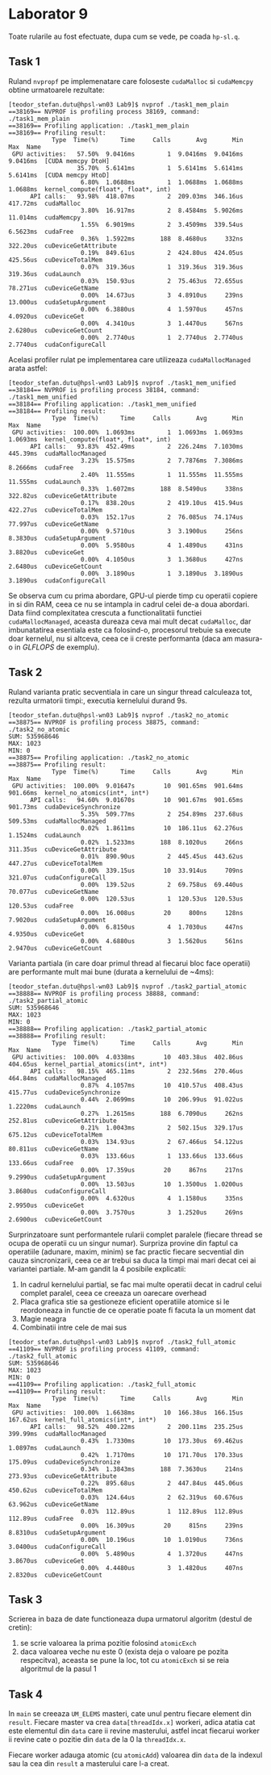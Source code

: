 # Laborator 9
Toate rularile au fost efectuate, dupa cum se vede, pe coada `hp-sl.q`.

## Task 1
Ruland `nvpropf` pe implemenatare care foloseste `cudaMalloc` si `cudaMemcpy`
obtine urmatoarele rezultate:
```
[teodor_stefan.dutu@hpsl-wn03 Lab9]$ nvprof ./task1_mem_plain 
==38169== NVPROF is profiling process 38169, command: ./task1_mem_plain
==38169== Profiling application: ./task1_mem_plain
==38169== Profiling result:
            Type  Time(%)      Time     Calls       Avg       Min       Max  Name
 GPU activities:   57.50%  9.0416ms         1  9.0416ms  9.0416ms  9.0416ms  [CUDA memcpy DtoH]
                   35.70%  5.6141ms         1  5.6141ms  5.6141ms  5.6141ms  [CUDA memcpy HtoD]
                    6.80%  1.0688ms         1  1.0688ms  1.0688ms  1.0688ms  kernel_compute(float*, float*, int)
      API calls:   93.98%  418.07ms         2  209.03ms  346.16us  417.72ms  cudaMalloc
                    3.80%  16.917ms         2  8.4584ms  5.9026ms  11.014ms  cudaMemcpy
                    1.55%  6.9019ms         2  3.4509ms  339.54us  6.5623ms  cudaFree
                    0.36%  1.5922ms       188  8.4680us     332ns  322.20us  cuDeviceGetAttribute
                    0.19%  849.61us         2  424.80us  424.05us  425.56us  cuDeviceTotalMem
                    0.07%  319.36us         1  319.36us  319.36us  319.36us  cudaLaunch
                    0.03%  150.93us         2  75.463us  72.655us  78.271us  cuDeviceGetName
                    0.00%  14.673us         3  4.8910us     239ns  13.000us  cudaSetupArgument
                    0.00%  6.3880us         4  1.5970us     457ns  4.0920us  cuDeviceGet
                    0.00%  4.3410us         3  1.4470us     567ns  2.6280us  cuDeviceGetCount
                    0.00%  2.7740us         1  2.7740us  2.7740us  2.7740us  cudaConfigureCall
```

Acelasi profiler rulat pe implementarea care utilizeaza `cudaMallocManaged`
arata astfel:
```
[teodor_stefan.dutu@hpsl-wn03 Lab9]$ nvprof ./task1_mem_unified 
==38184== NVPROF is profiling process 38184, command: ./task1_mem_unified
==38184== Profiling application: ./task1_mem_unified
==38184== Profiling result:
            Type  Time(%)      Time     Calls       Avg       Min       Max  Name
 GPU activities:  100.00%  1.0693ms         1  1.0693ms  1.0693ms  1.0693ms  kernel_compute(float*, float*, int)
      API calls:   93.83%  452.49ms         2  226.24ms  7.1030ms  445.39ms  cudaMallocManaged
                    3.23%  15.575ms         2  7.7876ms  7.3086ms  8.2666ms  cudaFree
                    2.40%  11.555ms         1  11.555ms  11.555ms  11.555ms  cudaLaunch
                    0.33%  1.6072ms       188  8.5490us     338ns  322.82us  cuDeviceGetAttribute
                    0.17%  838.20us         2  419.10us  415.94us  422.27us  cuDeviceTotalMem
                    0.03%  152.17us         2  76.085us  74.174us  77.997us  cuDeviceGetName
                    0.00%  9.5710us         3  3.1900us     256ns  8.3830us  cudaSetupArgument
                    0.00%  5.9580us         4  1.4890us     431ns  3.8820us  cuDeviceGet
                    0.00%  4.1050us         3  1.3680us     427ns  2.6480us  cuDeviceGetCount
                    0.00%  3.1890us         1  3.1890us  3.1890us  3.1890us  cudaConfigureCall
```

Se observa cum cu prima abordare, GPU-ul pierde timp cu operatii copiere in si
din RAM, ceea ce nu se intampla in cadrul celei de-a doua abordari. Data fiind
complexitatea crescuta a functionalitatii functiei `cudaMallocManaged`,
aceasta dureaza ceva mai mult decat `cudaMalloc`, dar imbunatatirea esentiala
este ca folosind-o, procesorul trebuie sa execute doar kernelul, nu si altceva,
ceea ce ii creste performanta (daca am masura-o in _GLFLOPS_ de exemplu).

## Task 2
Ruland varianta pratic secventiala in care un singur thread calculeaza tot,
rezulta urmatorii timpi:, executia kernelului durand 9s.
```
[teodor_stefan.dutu@hpsl-wn03 Lab9]$ nvprof ./task2_no_atomic
==38875== NVPROF is profiling process 38875, command: ./task2_no_atomic
SUM: 535968646
MAX: 1023
MIN: 0
==38875== Profiling application: ./task2_no_atomic
==38875== Profiling result:
            Type  Time(%)      Time     Calls       Avg       Min       Max  Name
 GPU activities:  100.00%  9.01647s        10  901.65ms  901.64ms  901.66ms  kernel_no_atomics(int*, int*)
      API calls:   94.60%  9.01670s        10  901.67ms  901.65ms  901.73ms  cudaDeviceSynchronize
                    5.35%  509.77ms         2  254.89ms  237.68us  509.53ms  cudaMallocManaged
                    0.02%  1.8611ms        10  186.11us  62.276us  1.1524ms  cudaLaunch
                    0.02%  1.5233ms       188  8.1020us     266ns  311.35us  cuDeviceGetAttribute
                    0.01%  890.90us         2  445.45us  443.62us  447.27us  cuDeviceTotalMem
                    0.00%  339.15us        10  33.914us     709ns  321.07us  cudaConfigureCall
                    0.00%  139.52us         2  69.758us  69.440us  70.077us  cuDeviceGetName
                    0.00%  120.53us         1  120.53us  120.53us  120.53us  cudaFree
                    0.00%  16.008us        20     800ns     128ns  7.9020us  cudaSetupArgument
                    0.00%  6.8150us         4  1.7030us     447ns  4.9350us  cuDeviceGet
                    0.00%  4.6880us         3  1.5620us     561ns  2.9470us  cuDeviceGetCount
```

Varianta partiala (in care doar primul thread al fiecarui bloc face operatii)
are performante mult mai bune (durata a kernelului de ~4ms):
```
[teodor_stefan.dutu@hpsl-wn03 Lab9]$ nvprof ./task2_partial_atomic 
==38888== NVPROF is profiling process 38888, command: ./task2_partial_atomic
SUM: 535968646
MAX: 1023
MIN: 0
==38888== Profiling application: ./task2_partial_atomic
==38888== Profiling result:
            Type  Time(%)      Time     Calls       Avg       Min       Max  Name
 GPU activities:  100.00%  4.0338ms        10  403.38us  402.86us  404.65us  kernel_partial_atomics(int*, int*)
      API calls:   98.15%  465.11ms         2  232.56ms  270.46us  464.84ms  cudaMallocManaged
                    0.87%  4.1057ms        10  410.57us  408.43us  415.77us  cudaDeviceSynchronize
                    0.44%  2.0699ms        10  206.99us  91.022us  1.2220ms  cudaLaunch
                    0.27%  1.2615ms       188  6.7090us     262ns  252.81us  cuDeviceGetAttribute
                    0.21%  1.0043ms         2  502.15us  329.17us  675.12us  cuDeviceTotalMem
                    0.03%  134.93us         2  67.466us  54.122us  80.811us  cuDeviceGetName
                    0.03%  133.66us         1  133.66us  133.66us  133.66us  cudaFree
                    0.00%  17.359us        20     867ns     217ns  9.2990us  cudaSetupArgument
                    0.00%  13.503us        10  1.3500us  1.0200us  3.8680us  cudaConfigureCall
                    0.00%  4.6320us         4  1.1580us     335ns  2.9950us  cuDeviceGet
                    0.00%  3.7570us         3  1.2520us     269ns  2.6900us  cuDeviceGetCount
```
Surprinzatoare sunt performantele rularii complet paralele (fiecare thread se
ocupa de operatii cu un singur numar). Surpriza provine din faptul ca operatiile
(adunare, maxim, minim) se fac practic fiecare secvential din cauza
sincronizarii, ceea ce ar trebui sa duca la timpi mai mari decat cei ai
variantei partiale. M-am gandit la 4 posibile explicatii:
1. In cadrul kernelului partial, se fac mai multe operatii decat in cadrul celui
complet paralel, ceea ce creeaza un oarecare overhead
2. Placa grafica stie sa gestioneze eficient operatiile atomice si le
reordoneaza in functie de ce operatie poate fi facuta la un moment dat
3. Magie neagra
4. Combinatii intre cele de mai sus
```
[teodor_stefan.dutu@hpsl-wn03 Lab9]$ nvprof ./task2_full_atomic 
==41109== NVPROF is profiling process 41109, command: ./task2_full_atomic
SUM: 535968646
MAX: 1023
MIN: 0
==41109== Profiling application: ./task2_full_atomic
==41109== Profiling result:
            Type  Time(%)      Time     Calls       Avg       Min       Max  Name
 GPU activities:  100.00%  1.6638ms        10  166.38us  166.15us  167.62us  kernel_full_atomics(int*, int*)
      API calls:   98.52%  400.22ms         2  200.11ms  235.25us  399.99ms  cudaMallocManaged
                    0.43%  1.7330ms        10  173.30us  69.462us  1.0897ms  cudaLaunch
                    0.42%  1.7170ms        10  171.70us  170.33us  175.09us  cudaDeviceSynchronize
                    0.34%  1.3843ms       188  7.3630us     214ns  273.93us  cuDeviceGetAttribute
                    0.22%  895.68us         2  447.84us  445.06us  450.62us  cuDeviceTotalMem
                    0.03%  124.64us         2  62.319us  60.676us  63.962us  cuDeviceGetName
                    0.03%  112.89us         1  112.89us  112.89us  112.89us  cudaFree
                    0.00%  16.309us        20     815ns     239ns  8.8310us  cudaSetupArgument
                    0.00%  10.196us        10  1.0190us     736ns  3.0400us  cudaConfigureCall
                    0.00%  5.4890us         4  1.3720us     447ns  3.8670us  cuDeviceGet
                    0.00%  4.4480us         3  1.4820us     407ns  2.8320us  cuDeviceGetCount
```

## Task 3
Scrierea in baza de date functioneaza dupa urmatorul algoritm (destul de cretin):
1. se scrie valoarea la prima pozitie folosind `atomicExch`
2. daca valoarea veche nu este 0 (exista deja o valoare pe pozita respecitva),
aceasta se pune la loc, tot cu `atomicExch` si se reia algoritmul de la pasul 1

## Task 4
In `main` se creeaza `UM_ELEMS` masteri, cate unul pentru fiecare element din
`result`. Fiecare master va crea `data[threadIdx.x]` workeri, adica atatia cat
este elementul din `data` care ii revine masterului, astfel incat fiecarui
worker ii revine cate o pozitie din `data` de la 0 la `threadIdx.x`.

Fiecare worker adauga atomic (cu `atomicAdd`) valoarea din `data` de la indexul
sau la cea din `result` a masterului care l-a creat.
